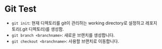 # Git Test

- `git init`: 현재 디렉토리를 git이 관리하는 working directory로 설정하고 레포지토리(.git 디렉토리)를 생성함.
- `git branch <branchname>`: 새로운 브랜치를 생성합니다.
- `git checkout <branchname>`: 사용할 브랜치로 이동합니다.
